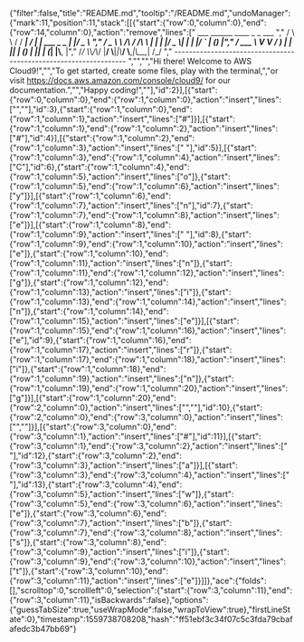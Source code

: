 {"filter":false,"title":"README.md","tooltip":"/README.md","undoManager":{"mark":11,"position":11,"stack":[[{"start":{"row":0,"column":0},"end":{"row":14,"column":0},"action":"remove","lines":["         ___        ______     ____ _                 _  ___  ","        / \\ \\      / / ___|   / ___| | ___  _   _  __| |/ _ \\ ","       / _ \\ \\ /\\ / /\\___ \\  | |   | |/ _ \\| | | |/ _` | (_) |","      / ___ \\ V  V /  ___) | | |___| | (_) | |_| | (_| |\\__, |","     /_/   \\_\\_/\\_/  |____/   \\____|_|\\___/ \\__,_|\\__,_|  /_/ "," ----------------------------------------------------------------- ","","","Hi there! Welcome to AWS Cloud9!","","To get started, create some files, play with the terminal,","or visit https://docs.aws.amazon.com/console/cloud9/ for our documentation.","","Happy coding!",""],"id":2}],[{"start":{"row":0,"column":0},"end":{"row":1,"column":0},"action":"insert","lines":["",""],"id":3},{"start":{"row":1,"column":0},"end":{"row":1,"column":1},"action":"insert","lines":["#"]}],[{"start":{"row":1,"column":1},"end":{"row":1,"column":2},"action":"insert","lines":["#"],"id":4}],[{"start":{"row":1,"column":2},"end":{"row":1,"column":3},"action":"insert","lines":[" "],"id":5}],[{"start":{"row":1,"column":3},"end":{"row":1,"column":4},"action":"insert","lines":["C"],"id":6},{"start":{"row":1,"column":4},"end":{"row":1,"column":5},"action":"insert","lines":["o"]},{"start":{"row":1,"column":5},"end":{"row":1,"column":6},"action":"insert","lines":["y"]}],[{"start":{"row":1,"column":6},"end":{"row":1,"column":7},"action":"insert","lines":["n"],"id":7},{"start":{"row":1,"column":7},"end":{"row":1,"column":8},"action":"insert","lines":["e"]}],[{"start":{"row":1,"column":8},"end":{"row":1,"column":9},"action":"insert","lines":[" "],"id":8},{"start":{"row":1,"column":9},"end":{"row":1,"column":10},"action":"insert","lines":["e"]},{"start":{"row":1,"column":10},"end":{"row":1,"column":11},"action":"insert","lines":["n"]},{"start":{"row":1,"column":11},"end":{"row":1,"column":12},"action":"insert","lines":["g"]},{"start":{"row":1,"column":12},"end":{"row":1,"column":13},"action":"insert","lines":["i"]},{"start":{"row":1,"column":13},"end":{"row":1,"column":14},"action":"insert","lines":["n"]},{"start":{"row":1,"column":14},"end":{"row":1,"column":15},"action":"insert","lines":["e"]}],[{"start":{"row":1,"column":15},"end":{"row":1,"column":16},"action":"insert","lines":["e"],"id":9},{"start":{"row":1,"column":16},"end":{"row":1,"column":17},"action":"insert","lines":["r"]},{"start":{"row":1,"column":17},"end":{"row":1,"column":18},"action":"insert","lines":["i"]},{"start":{"row":1,"column":18},"end":{"row":1,"column":19},"action":"insert","lines":["n"]},{"start":{"row":1,"column":19},"end":{"row":1,"column":20},"action":"insert","lines":["g"]}],[{"start":{"row":1,"column":20},"end":{"row":2,"column":0},"action":"insert","lines":["",""],"id":10},{"start":{"row":2,"column":0},"end":{"row":3,"column":0},"action":"insert","lines":["",""]}],[{"start":{"row":3,"column":0},"end":{"row":3,"column":1},"action":"insert","lines":["#"],"id":11}],[{"start":{"row":3,"column":1},"end":{"row":3,"column":2},"action":"insert","lines":[" "],"id":12},{"start":{"row":3,"column":2},"end":{"row":3,"column":3},"action":"insert","lines":["a"]}],[{"start":{"row":3,"column":3},"end":{"row":3,"column":4},"action":"insert","lines":[" "],"id":13},{"start":{"row":3,"column":4},"end":{"row":3,"column":5},"action":"insert","lines":["w"]},{"start":{"row":3,"column":5},"end":{"row":3,"column":6},"action":"insert","lines":["e"]},{"start":{"row":3,"column":6},"end":{"row":3,"column":7},"action":"insert","lines":["b"]},{"start":{"row":3,"column":7},"end":{"row":3,"column":8},"action":"insert","lines":["s"]},{"start":{"row":3,"column":8},"end":{"row":3,"column":9},"action":"insert","lines":["i"]},{"start":{"row":3,"column":9},"end":{"row":3,"column":10},"action":"insert","lines":["t"]},{"start":{"row":3,"column":10},"end":{"row":3,"column":11},"action":"insert","lines":["e"]}]]},"ace":{"folds":[],"scrolltop":0,"scrollleft":0,"selection":{"start":{"row":3,"column":11},"end":{"row":3,"column":11},"isBackwards":false},"options":{"guessTabSize":true,"useWrapMode":false,"wrapToView":true},"firstLineState":0},"timestamp":1559738708208,"hash":"ff51ebf3c34f07c5c3fda79cbafafedc3b47bb69"}